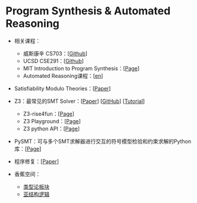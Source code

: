 # Program Synthesis & Automated Reasoning

- 相关课程：

  - 威斯康辛 CS703：[[Github](https://github.com/lorisdanto/cs703-program-synthesis)]
  - UCSD CSE291：[[Github](https://github.com/nadia-polikarpova/cse291-program-synthesis)]
  - MIT Introduction to Program Synthesis：[[Page](http://people.csail.mit.edu/asolar/SynthesisCourse/TOC.htm)]
  - Automated Reasoning课程：[[en](https://www.inf.ed.ac.uk/teaching/courses/ar/)]

- Satisfiability Modulo Theories：[[Paper](http://homepage.divms.uiowa.edu/~tinelli/papers/RanTin-IS-06.pdf)]

- Z3：最常见的SMT Solver：[[Paper](https://theory.stanford.edu/~nikolaj/programmingz3.html)] [[GitHub](https://github.com/Z3Prover/z3)] [[Tutorial](https://microsoft.github.io/z3guide/)]
  - Z3-rise4fun：[[Page](https://www.philipzucker.com/z3-rise4fun/)]
  - Z3 Playground：[[Page](https://jfmc.github.io/z3-play/)]
  - Z3 python API：[[Page](https://z3prover.github.io/api/html/namespacez3py.html)]

- PySMT：可与多个SMT求解器进行交互的符号模型检验和约束求解的Python库：[[Page](https://pysmt.readthedocs.io/en/latest/)]
- 程序修复：[[Paper](https://www.jos.org.cn/jos/article/pdf/6274)]

- 香蕉空间：
  - [类型论板块](https://www.bananaspace.org/wiki/%E6%A8%A1%E6%9D%BF:%E7%B1%BB%E5%9E%8B%E8%AE%BA)
  - [亚结构逻辑](https://www.bananaspace.org/wiki/%E4%BA%9A%E7%BB%93%E6%9E%84%E9%80%BB%E8%BE%91)